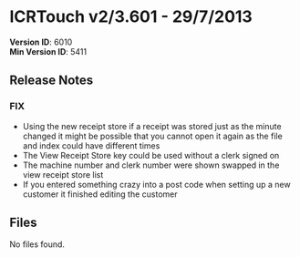 # ICRTouch v2/3.601 - 29/7/2013

__Version ID__: 6010
<br>__Min Version ID__: 5411

## Release Notes
### FIX
- Using the new receipt store if a receipt was stored just as the minute changed it might be possible that you cannot open it again as the file and index could have different times
- The View Receipt Store key could be used without a clerk signed on
- The machine number and clerk number were shown swapped in the view receipt store list
- If you entered something crazy into a post code when setting up a new customer it finished editing the customer

## Files
No files found.

